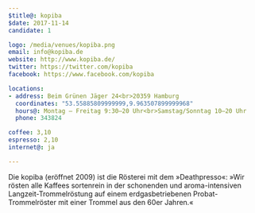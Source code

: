 ```yaml
---
$title@: kopiba
$date: 2017-11-14
candidate: 1

logo: /media/venues/kopiba.png
email: info@kopiba.de
website: http://www.kopiba.de/
twitter: https://twitter.com/kopiba
facebook: https://www.facebook.com/kopiba

locations:
- address: Beim Grünen Jäger 24<br>20359 Hamburg
  coordinates: "53.55885809999999,9.963507899999968"
  hours@: Montag – Freitag 9:30–20 Uhr<br>Samstag/Sonntag 10–20 Uhr
  phone: 343824

coffee: 3,10
espresso: 2,10
internet@: ja

---
```

Die kopiba (eröffnet 2009) ist die Rösterei mit dem »Deathpresso«: »Wir rösten alle Kaffees sortenrein in der schonenden und aroma-intensiven Langzeit-Trommelröstung auf einem erdgasbetriebenen Probat-Trommelröster mit einer Trommel aus den 60er Jahren.«